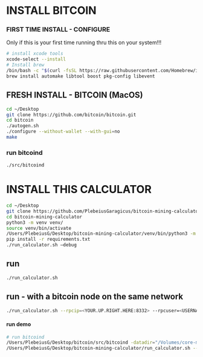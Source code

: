 # INSTALL BITCOIN

### FIRST TIME INSTALL - CONFIGURE
Only if this is your first time running thru this on your system!!!
```sh
# install xcode tools
xcode-select --install
# Install brew
/bin/bash -c "$(curl -fsSL https://raw.githubusercontent.com/Homebrew/install/HEAD/install.sh)"
brew install automake libtool boost pkg-config libevent
```

## FRESH INSTALL - BITCOIN (MacOS)
```sh
cd ~/Desktop
git clone https://github.com/bitcoin/bitcoin.git
cd bitcoin
./autogen.sh
./configure --without-wallet --with-gui=no
make
```

### run bitcoind
```sh
./src/bitcoind
```

# INSTALL THIS CALCULATOR
```sh
cd ~/Desktop
git clone https://github.com/PlebeiusGaragicus/bitcoin-mining-calculator.git
cd bitcoin-mining-calculator
python3 -m venv venv/
source venv/bin/activate
/Users/PlebeiusG/Desktop/bitcoin-mining-calculator/venv/bin/python3 -m pip install --upgrade pip
pip install -r requirements.txt
./run_calculator.sh —debug
```

## run 
```sh
./run_calculator.sh
```

## run - with a bitcoin node on the same network
```sh
./run_calculator.sh --rpcip=<YOUR.UP.RIGHT.HERE:8332> --rpcuser=<USERNAME:PASSWORD>
```

#### run demo
```sh
# run bitcoind
/Users/PlebeiusG/Desktop/bitcoin/src/bitcoind -datadir="/Volumes/core-mobile/bitcoin"
/Users/PlebeiusG/Desktop/bitcoin-mining-calculator/run_calculator.sh --debug
```
